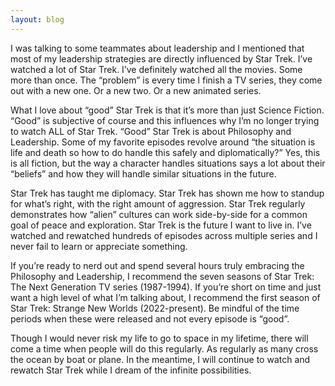 ```yaml
---
layout: blog
---
```


I was talking to some teammates about leadership and I mentioned that most of my leadership strategies are directly influenced by Star Trek. I’ve watched a lot of Star Trek. I’ve definitely watched all the movies. Some more than once. The “problem” is every time I finish a TV series, they come out with a new one. Or a new two. Or a new animated series.

What I love about “good” Star Trek is that it’s more than just Science Fiction. “Good” is subjective of course and this influences why I’m no longer trying to watch ALL of Star Trek. “Good” Star Trek is about Philosophy and Leadership. Some of my favorite episodes revolve around “the situation is life and death so how to do handle this safely and diplomatically?” Yes, this is all fiction, but the way a character handles situations says a lot about their “beliefs” and how they will handle similar situations in the future.

Star Trek has taught me diplomacy. Star Trek has shown me how to standup for what’s right, with the right amount of aggression. Star Trek regularly demonstrates how “alien” cultures can work side-by-side for a common goal of peace and exploration. Star Trek is the future I want to live in. I’ve watched and rewatched hundreds of episodes across multiple series and I never fail to learn or appreciate something.

If you’re ready to nerd out and spend several hours truly embracing the Philosophy and Leadership, I recommend the seven seasons of Star Trek: The Next Generation TV series (1987-1994). If you’re short on time and just want a high level of what I’m talking about, I recommend the first season of Star Trek: Strange New Worlds (2022-present). Be mindful of the time periods when these were released and not every episode is “good”.

Though I would never risk my life to go to space in my lifetime, there will come a time when people will do this regularly. As regularly as many cross the ocean by boat or plane. In the meantime, I will continue to watch and rewatch Star Trek while I dream of the infinite possibilities.
